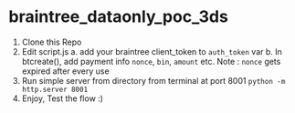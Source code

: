 # braintree_dataonly_poc_3ds
 
1. Clone this Repo
2. Edit script.js
	a. add your braintree client_token to `auth_token` var
	b. In btcreate(), add payment info `nonce`, `bin`, `amount` etc.
		Note : `nonce` gets expired after every use
3. Run simple server from directory from terminal at port 8001
		`python -m http.server 8001`
4. Enjoy, Test the flow :) 

